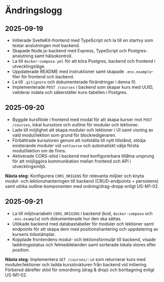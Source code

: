 # Ändringslogg

## 2025-09-19

- Initierade SvelteKit-frontend med TypeScript och la till en startvy som testar anslutningen mot backend.
- Skapade Node.js-backend med Express, TypeScript och Postgres-anslutning samt hälsokontroll.
- La till `docker-compose.yml` för att köra Postgres, backend och frontend i utvecklingsläge.
- Uppdaterade README med instruktioner samt skapade `.env.example`-filer för frontend och backend.
- La till `.gitignore` och dokumenterade förändringar i denna fil.
- Implementerade `POST /courses` i backend som skapar kurs med UUID, validerar indata och säkerställer kurs-tabellen i Postgres.

## 2025-09-20

- Byggde kursflöde i frontend med modal för att skapa kurser mot `POST /courses`, lokal kursstore och outline för moduler och lektioner.
- Lade till möjlighet att skapa moduler och lektioner i UI samt visning av vald modul/lektion som grund för blockredigeraren.
- Förbättrade kursstoren genom att nollställa till nytt tillstånd, stödja existerande moduler vid `setCourse` och automatiskt välja första modul/lektion om de finns.
- Aktiverade CORS-stöd i backend med konfigurerbara tillåtna ursprung för att möjliggöra kommunikation mellan frontend och API i utvecklingsmiljö.

**Nästa steg:** Konfigurera `CORS_ORIGINS` för relevanta miljöer och knyta modul- och lektionshanteringen till backend (CRUD-endpoints + persistens) samt utöka outline-komponenten med ordning/drag-dropp enligt US-M1-02.

## 2025-09-21

- La till miljövariabeln `CORS_ORIGINS` i backend (kod, `docker-compose` och `.env.example`) och dokumenterade hur den ska sättas.
- Utökade backend med databastabeller för moduler och lektioner samt endpoints för att skapa dem med positionshantering och uppdatering av kursens tidsstämplar.
- Kopplade frontendens modul- och lektionsformulär till backend, visade laddningsstatus och felmeddelanden samt sorterade lokala stores efter position.

**Nästa steg:** Implementera `GET /courses/:id` som returnerar kurs med moduler/lektioner och ladda kursstrukturen från backend vid initiering. Förbered därefter stöd för omordning (drag & drop) och borttagning enligt US-M1-02.
